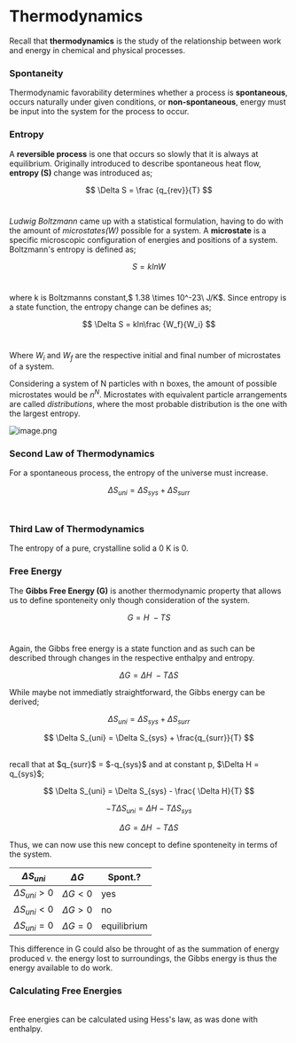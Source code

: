# Thermodynamics

Recall that **thermodynamics** is the study of the relationship between work and energy in chemical and physical processes.

### Spontaneity
Thermodynamic favorability determines whether a process is **spontaneous**, occurs naturally under given conditions, or **non-spontaneous**, energy must be input into the system for the process to occur.

### Entropy
A **reversible process** is one that occurs so slowly that it is always at equilibrium. Originally introduced to describe spontaneous heat flow, **entropy (S)** change was introduced as;


$$ \Delta S = \frac {q_{rev}}{T} $$
<br/>

*Ludwig Boltzmann* came up with a statistical formulation, having to do with the amount of *microstates(W)* possible for a system. A **microstate** is a specific microscopic configuration of energies and positions of a system. Boltzmann's entropy is defined as;

$$ S = klnW $$
<br/>

where k is Boltzmanns constant,$ 1.38 \times 10^-23\ J/K$. Since entropy is a state function, the entropy change can be defines as;

$$ \Delta S = kln\frac {W_f}{W_i} $$
<br/>

Where $W_i$ and $W_f$ are the respective initial and final number of microstates of a system.

Considering a system of N particles with n boxes, the amount of possible microstates would be $n^N$. Microstates with equivalent particle arrangements are called *distributions*, where the most probable distribution is the one with the largest entropy.

![image.png](attachment:image.png)

### Second Law of Thermodynamics

For a spontaneous process, the entropy of the universe must increase.

$$ \Delta S_{uni} = \Delta S_{sys} + \Delta S_{surr} $$
<br/>

### Third Law of Thermodynamics

The entropy of a pure, crystalline solid a 0 K is 0.

### Free Energy

The **Gibbs Free Energy (G)** is another thermodynamic property that allows us to define sponteneity only though consideration of the system.

$$ G = H\ - TS $$
<br/>

Again, the Gibbs free energy is a state function and as such can be described through changes in the respective enthalpy and entropy.

$$\Delta  G = \Delta H\ - T\Delta S $$

While maybe not immediatly straightforward, the Gibbs energy can be derived;

$$ \Delta S_{uni} = \Delta S_{sys} + \Delta S_{surr} $$


$$ \Delta S_{uni} = \Delta S_{sys} + \frac{q_{surr}}{T} $$

<br/>
recall that at $q_{surr}$ = $-q_{sys}$ and at constant p, $\Delta H = q_{sys}$;

$$ \Delta S_{uni} = \Delta S_{sys} - \frac{ \Delta H}{T} $$

$$ -T \Delta S_{uni} = \Delta H - T \Delta S_{sys} $$

$$\Delta  G = \Delta H\ - T\Delta S $$

Thus, we can now use this new concept to define sponteneity in terms of the system.

|$\Delta S_{uni}$ | $\Delta  G$  | Spont.?  | 
|---|---|---|
|$\Delta S_{uni} > 0$ | $\Delta  G < 0$   | yes|   
|$\Delta S_{uni} < 0$ | $\Delta  G > 0$   | no |   
|$\Delta S_{uni} = 0$ | $\Delta  G = 0$   | equilibrium | 

This difference in G could also be throught of as the summation of energy produced v. the energy lost to surroundings, the Gibbs energy is thus the energy available to do work.

### Calculating Free Energies

<br/>
Free energies can be calculated using Hess's law, as was done with enthalpy.


